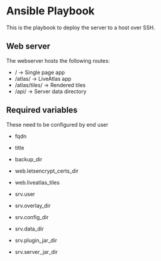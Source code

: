 # Ansible Playbook

This is the playbook to deploy the server to a host over SSH.

## Web server

The webserver hosts the following routes:

* /                     -> Single page app
* /atlas/               -> LiveAtlas app
* /atlas/tiles/         -> Rendered tiles
* /api/                 -> Server data directory

## Required variables

These need to be configured by end user

* fqdn
* title
* backup_dir

* web.letsencrypt_certs_dir
* web.liveatlas_tiles

* srv.user
* srv.overlay_dir
* srv.config_dir
* srv.data_dir
* srv.plugin_jar_dir
* srv.server_jar_dir

